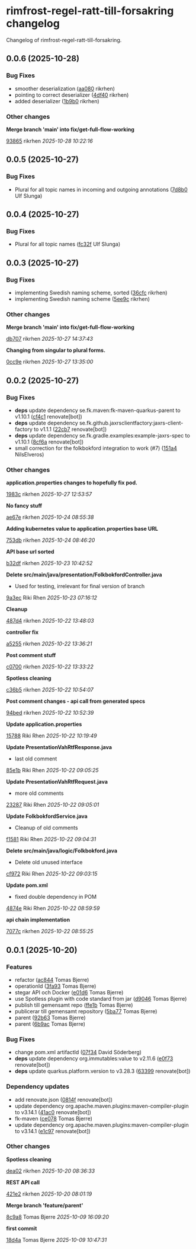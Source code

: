 # rimfrost-regel-ratt-till-forsakring changelog

Changelog of rimfrost-regel-ratt-till-forsakring.

## 0.0.6 (2025-10-28)

### Bug Fixes

-  smoother deserialization ([aa080](https://github.com/Forsakringskassan/rimfrost-regel-ratt-till-forsakring/commit/aa0805b942781e8) rikrhen)  
-  pointing to correct deserializer ([4df40](https://github.com/Forsakringskassan/rimfrost-regel-ratt-till-forsakring/commit/4df402d99140da9) rikrhen)  
-  added deserializer ([1b9b0](https://github.com/Forsakringskassan/rimfrost-regel-ratt-till-forsakring/commit/1b9b07fb210f711) rikrhen)  

### Other changes

**Merge branch 'main' into fix/get-full-flow-working**


[93865](https://github.com/Forsakringskassan/rimfrost-regel-ratt-till-forsakring/commit/938653d8db529f7) rikrhen *2025-10-28 10:22:16*


## 0.0.5 (2025-10-27)

### Bug Fixes

-  Plural for all topic names in incoming and outgoing annotations ([7d8b0](https://github.com/Forsakringskassan/rimfrost-regel-ratt-till-forsakring/commit/7d8b0b0a746d025) Ulf Slunga)  

## 0.0.4 (2025-10-27)

### Bug Fixes

-  Plural for all topic names ([fc32f](https://github.com/Forsakringskassan/rimfrost-regel-ratt-till-forsakring/commit/fc32f9a3baffeae) Ulf Slunga)  

## 0.0.3 (2025-10-27)

### Bug Fixes

-  implementing Swedish naming scheme, sorted ([36cfc](https://github.com/Forsakringskassan/rimfrost-regel-ratt-till-forsakring/commit/36cfc2b32cd75d0) rikrhen)  
-  implementing Swedish naming scheme ([5ee9c](https://github.com/Forsakringskassan/rimfrost-regel-ratt-till-forsakring/commit/5ee9cb8a87a18f6) rikrhen)  

### Other changes

**Merge branch 'main' into fix/get-full-flow-working**


[db707](https://github.com/Forsakringskassan/rimfrost-regel-ratt-till-forsakring/commit/db7072223648a77) rikrhen *2025-10-27 14:37:43*

**Changing from singular to plural forms.**


[0cc9e](https://github.com/Forsakringskassan/rimfrost-regel-ratt-till-forsakring/commit/0cc9ec679f0eb33) rikrhen *2025-10-27 13:35:00*


## 0.0.2 (2025-10-27)

### Bug Fixes

-  **deps**  update dependency se.fk.maven:fk-maven-quarkus-parent to v1.10.1 ([cf4c1](https://github.com/Forsakringskassan/rimfrost-regel-ratt-till-forsakring/commit/cf4c1e89d865a9c) renovate[bot])  
-  **deps**  update dependency se.fk.github.jaxrsclientfactory:jaxrs-client-factory to v1.1.1 ([22cb7](https://github.com/Forsakringskassan/rimfrost-regel-ratt-till-forsakring/commit/22cb7cfdf17fdc9) renovate[bot])  
-  **deps**  update dependency se.fk.gradle.examples:example-jaxrs-spec to v1.10.1 ([8cf6a](https://github.com/Forsakringskassan/rimfrost-regel-ratt-till-forsakring/commit/8cf6a740621f22b) renovate[bot])  
-  small correction for the folkbokford integration to work (#7) ([151a4](https://github.com/Forsakringskassan/rimfrost-regel-ratt-till-forsakring/commit/151a46d44c2600f) NilsElveros)  

### Other changes

**application.properties changes to hopefully fix pod.**


[1983c](https://github.com/Forsakringskassan/rimfrost-regel-ratt-till-forsakring/commit/1983ca1404c4b3e) rikrhen *2025-10-27 12:53:57*

**No fancy stuff**


[ae67e](https://github.com/Forsakringskassan/rimfrost-regel-ratt-till-forsakring/commit/ae67e964be39a9e) rikrhen *2025-10-24 08:55:38*

**Adding kubernetes value to application.properties base URL**


[753db](https://github.com/Forsakringskassan/rimfrost-regel-ratt-till-forsakring/commit/753dbc753500f5a) rikrhen *2025-10-24 08:46:20*

**API base url sorted**


[b32df](https://github.com/Forsakringskassan/rimfrost-regel-ratt-till-forsakring/commit/b32df3427f59beb) rikrhen *2025-10-23 10:42:52*

**Delete src/main/java/presentation/FolkbokfordController.java**

* Used for testing, irrelevant for final version of branch 

[9a3ec](https://github.com/Forsakringskassan/rimfrost-regel-ratt-till-forsakring/commit/9a3ec03542f47c5) Riki Rhen *2025-10-23 07:16:12*

**Cleanup**


[487d4](https://github.com/Forsakringskassan/rimfrost-regel-ratt-till-forsakring/commit/487d43e545146e3) rikrhen *2025-10-22 13:48:03*

**controller fix**


[a5255](https://github.com/Forsakringskassan/rimfrost-regel-ratt-till-forsakring/commit/a52555ca73a126b) rikrhen *2025-10-22 13:36:21*

**Post comment stuff**


[c0700](https://github.com/Forsakringskassan/rimfrost-regel-ratt-till-forsakring/commit/c07004da12f6a78) rikrhen *2025-10-22 13:33:22*

**Spotless cleaning**


[c36b5](https://github.com/Forsakringskassan/rimfrost-regel-ratt-till-forsakring/commit/c36b520a931addb) rikrhen *2025-10-22 10:54:07*

**Post comment changes - api call from generated specs**


[94bed](https://github.com/Forsakringskassan/rimfrost-regel-ratt-till-forsakring/commit/94bed0909605381) rikrhen *2025-10-22 10:52:39*

**Update application.properties**


[15788](https://github.com/Forsakringskassan/rimfrost-regel-ratt-till-forsakring/commit/15788933e4773eb) Riki Rhen *2025-10-22 10:19:49*

**Update PresentationVahRtfResponse.java**

* last old comment 

[85e1b](https://github.com/Forsakringskassan/rimfrost-regel-ratt-till-forsakring/commit/85e1b33e71f7460) Riki Rhen *2025-10-22 09:05:25*

**Update PresentationVahRtfRequest.java**

* more old comments 

[23287](https://github.com/Forsakringskassan/rimfrost-regel-ratt-till-forsakring/commit/23287f2cdae6b04) Riki Rhen *2025-10-22 09:05:01*

**Update FolkbokfordService.java**

* Cleanup of old comments 

[f1581](https://github.com/Forsakringskassan/rimfrost-regel-ratt-till-forsakring/commit/f1581bab8491501) Riki Rhen *2025-10-22 09:04:31*

**Delete src/main/java/logic/Folkbokford.java**

* Delete old unused interface 

[cf972](https://github.com/Forsakringskassan/rimfrost-regel-ratt-till-forsakring/commit/cf972d9eb44c0b5) Riki Rhen *2025-10-22 09:03:15*

**Update pom.xml**

* fixed double dependency in POM 

[4874e](https://github.com/Forsakringskassan/rimfrost-regel-ratt-till-forsakring/commit/4874eecd6b208df) Riki Rhen *2025-10-22 08:59:59*

**api chain implementation**


[7077c](https://github.com/Forsakringskassan/rimfrost-regel-ratt-till-forsakring/commit/7077c76f14bb7c4) rikrhen *2025-10-22 08:55:25*


## 0.0.1 (2025-10-20)

### Features

-  refactor ([ac844](https://github.com/Forsakringskassan/rimfrost-regel-ratt-till-forsakring/commit/ac844337912a10d) Tomas Bjerre)  
-  operationId ([3fa93](https://github.com/Forsakringskassan/rimfrost-regel-ratt-till-forsakring/commit/3fa930358b1910e) Tomas Bjerre)  
-  stegar API och Docker ([e01d6](https://github.com/Forsakringskassan/rimfrost-regel-ratt-till-forsakring/commit/e01d60f1b1dadad) Tomas Bjerre)  
-  use Spotless plugin with code standard from jar ([d9046](https://github.com/Forsakringskassan/rimfrost-regel-ratt-till-forsakring/commit/d9046c2b6e81fb0) Tomas Bjerre)  
-  publish till gemensamt repo ([ffe1b](https://github.com/Forsakringskassan/rimfrost-regel-ratt-till-forsakring/commit/ffe1b02eed2716e) Tomas Bjerre)  
-  publicerar till gemensamt repository ([5ba77](https://github.com/Forsakringskassan/rimfrost-regel-ratt-till-forsakring/commit/5ba77e7ce9b3acb) Tomas Bjerre)  
-  parent ([92b63](https://github.com/Forsakringskassan/rimfrost-regel-ratt-till-forsakring/commit/92b63d6dac54057) Tomas Bjerre)  
-  parent ([6b9ac](https://github.com/Forsakringskassan/rimfrost-regel-ratt-till-forsakring/commit/6b9ac72b380f482) Tomas Bjerre)  

### Bug Fixes

-  change pom.xml artifactId ([07f34](https://github.com/Forsakringskassan/rimfrost-regel-ratt-till-forsakring/commit/07f3450af228c58) David Söderberg)  
-  **deps**  update dependency org.immutables:value to v2.11.6 ([e0f73](https://github.com/Forsakringskassan/rimfrost-regel-ratt-till-forsakring/commit/e0f73ebfede4a5b) renovate[bot])  
-  **deps**  update quarkus.platform.version to v3.28.3 ([63399](https://github.com/Forsakringskassan/rimfrost-regel-ratt-till-forsakring/commit/63399b2784c0947) renovate[bot])  

### Dependency updates

- add renovate.json ([0814f](https://github.com/Forsakringskassan/rimfrost-regel-ratt-till-forsakring/commit/0814fb3ccde5d3e) renovate[bot])  
- update dependency org.apache.maven.plugins:maven-compiler-plugin to v3.14.1 ([41ac0](https://github.com/Forsakringskassan/rimfrost-regel-ratt-till-forsakring/commit/41ac0d364cf6123) renovate[bot])  
- fk-maven ([ce078](https://github.com/Forsakringskassan/rimfrost-regel-ratt-till-forsakring/commit/ce078ccdc0d9179) Tomas Bjerre)  
- update dependency org.apache.maven.plugins:maven-compiler-plugin to v3.14.1 ([e1c97](https://github.com/Forsakringskassan/rimfrost-regel-ratt-till-forsakring/commit/e1c9733a48854e2) renovate[bot])  
### Other changes

**Spotless cleaning**


[dea02](https://github.com/Forsakringskassan/rimfrost-regel-ratt-till-forsakring/commit/dea0276ef23eb05) rikrhen *2025-10-20 08:36:33*

**REST API call**


[421e2](https://github.com/Forsakringskassan/rimfrost-regel-ratt-till-forsakring/commit/421e2451a16671c) rikrhen *2025-10-20 08:01:19*

**Merge branch 'feature/parent'**


[8c9a8](https://github.com/Forsakringskassan/rimfrost-regel-ratt-till-forsakring/commit/8c9a89e55dcf2fd) Tomas Bjerre *2025-10-09 16:09:20*

**first commit**


[18d4a](https://github.com/Forsakringskassan/rimfrost-regel-ratt-till-forsakring/commit/18d4ab1d6d92ad5) Tomas Bjerre *2025-10-09 10:47:31*


